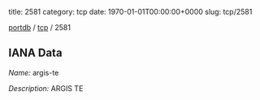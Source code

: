title: 2581
category: tcp
date: 1970-01-01T00:00:00+0000
slug: tcp/2581

[portdb](/) / [tcp](/category/tcp.html) / 2581


## IANA Data

_Name:_ argis-te

_Description:_ ARGIS TE

